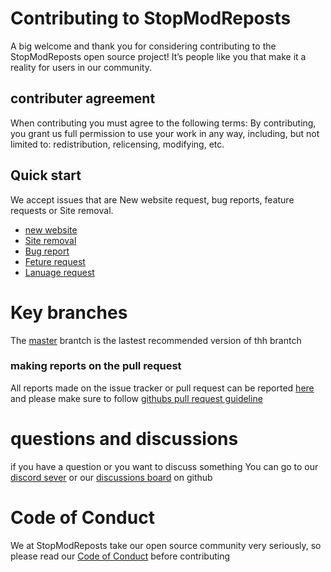 # Contributing to StopModReposts

A big welcome and thank you for considering contributing to the StopModReposts open source project! It’s people like you that make it a reality for users in our community.

## contributer agreement 
When contributing you must agree to the following terms:
By contributing, you grant us full permission to use your work in any way, including, but not limited to: redistribution, relicensing, modifying, etc.


##  Quick start
We  accept issues that are New website request, bug reports,  feature requests or Site removal.
- [new website](https://github.com/StopModReposts/Illegal-Mod-Sites/issues/new?assignees=&labels=addition&template=submit-a-site.md&title=New+site+to+add%3A+%5BWEBSITE%5D)
- [Site removal](https://github.com/StopModReposts/Illegal-Mod-Sites/issues/new?assignees=&labels=removal&template=remove-a-site.md&title=Site+removal%3A+%5BWEBSITE%5D)
- [Bug report](https://github.com/StopModReposts/Illegal-Mod-Sites/issues/new?assignees=&labels=bug&template=bug_report.md&title=)
- [Feture request](https://github.com/StopModReposts/Illegal-Mod-Sites/issues/new?assignees=&labels=feature+request&template=feature_request.md&title=)
- [Lanuage request](https://github.com/StopModReposts/Illegal-Mod-Sites/issues/new?assignees=&labels=translation&template=request-a-language.md&title=Add+translation+language%3A+%5BLANGUAGE%5D)


# Key branches 

The [master](https://github.com/StopModReposts/Illegal-Mod-Sites/tree/master) brantch is the lastest recommended  version of thh brantch

### making reports on the pull request
All reports made on the issue tracker or pull request can be reported [here](https://github.com/StopModReposts/Illegal-Mod-Sites/pull) and please make sure to follow [githubs pull request guideline](https://docs.github.com/en/github/site-policy/github-community-guidelines)

# questions and discussions
if you have a question or you want to  discuss something You can go to our [discord sever](https://discord.gg/zg4tt2M) or our [discussions board](https://github.com/StopModReposts/Illegal-Mod-Sites/discussions) on github



# Code of Conduct
We at StopModReposts take our open source community very seriously, so please read our [Code of Conduct](https://github.com/StopModReposts/Illegal-Mod-Sites/blob/master/CODE_OF_CONDUCT.md) before contributing
